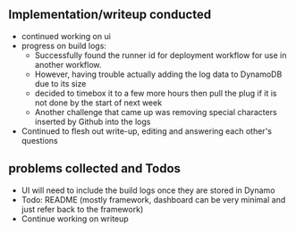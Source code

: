 ## Implementation/writeup conducted 
- continued working on ui
- progress on build logs:
  - Successfully found the runner id for deployment workflow for use in another workflow.
  - However, having trouble actually adding the log data to DynamoDB due to its size
  - decided to timebox it to a few more hours then pull the plug if it is not done by the start of next week
  - Another challenge that came up was removing special characters inserted by Github into the logs
- Continued to flesh out write-up, editing and answering each other's questions

##  problems collected and Todos
- UI will need to include the build logs once they are stored in Dynamo
- Todo: README (mostly framework, dashboard can be very minimal and just refer back to the framework)
- Continue working on writeup